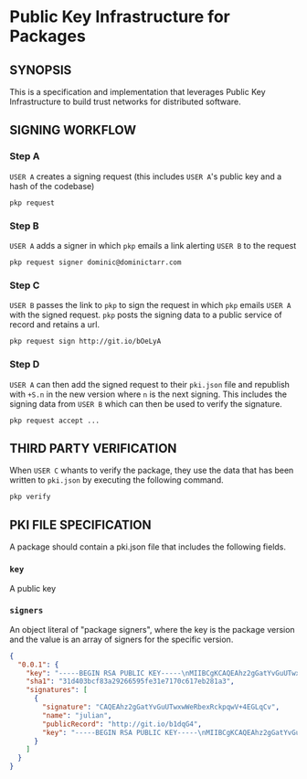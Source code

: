 # Public Key Infrastructure for Packages


## SYNOPSIS
This is a specification and implementation that leverages Public Key 
Infrastructure to build  trust networks for distributed software.


## SIGNING WORKFLOW

### Step A
`USER A` creates a signing request (this includes `USER A`'s public 
key and a hash of the codebase)

```
pkp request
```

### Step B
`USER A` adds a signer in which `pkp` emails a link alerting `USER B`
to the request

```
pkp request signer dominic@dominictarr.com
```

### Step C
`USER B` passes the link to `pkp` to sign the request in which `pkp`
emails `USER A` with the signed request. `pkp` posts the signing data
to a public service of record and retains a url.

```
pkp request sign http://git.io/bOeLyA
```

### Step D
`USER A` can then add the signed request to their `pki.json` file and
republish with `+S.n` in the new version where `n` is the next signing.
This includes the signing data from `USER B` which can then be used to
verify the signature.

```
pkp request accept ...
```

## THIRD PARTY VERIFICATION
When `USER C` whants to verify the package, they use the data that has
been written to `pki.json` by executing the following command.

```
pkp verify
```

## PKI FILE SPECIFICATION
A package should contain a pki.json file that includes the following 
fields.

### `key`
A public key 

### `signers`
An object literal of "package signers", where the key is the package 
version and the value is an array of signers for the specific version.

```json
{
  "0.0.1": {
    "key": "-----BEGIN RSA PUBLIC KEY-----\nMIIBCgKCAQEAhz2gGatYvGuUTwxwWeRbexRckpqwV+4EGLqCvlyI62gbVc4iTbAm47pMRdTn\nqFX9TxoVPE3P/p5Md9xH55YVBO/WgIXdpjT3gOmLr3wUsdjn5Hx8ytM/EAOV/WenOmrBB/oP\nW+yg2lbRfkMlTlc59wO9ISp0fCLIX88iixiQrLMhsAzrV0xwRMOsqQCcIPhZESuX1qJ49eSg\nXY7n5BRtADOoFeaLPNeLu5rUHJbeA4Goj85yFxwLrmKJu0CHH+J5ONAnSDTznYeXLGLuiYty\nyh4jO7xwOjyGO68nzo2/F/KYOfyChlY0mPJMpMo91qaQt3aCm6qxcRFcujyjAT68aQIDAQAB\n-----END RSA PUBLIC KEY-----\n\n",
    "sha1": "31d403bcf83a29266595fe31e7170c617eb281a3",
    "signatures": [
      {
        "signature": "CAQEAhz2gGatYvGuUTwxwWeRbexRckpqwV+4EGLqCv",
        "name": "julian",
        "publicRecord": "http://git.io/b1dqG4",
        "key": "-----BEGIN RSA PUBLIC KEY-----\nMIIBCgKCAQEAhz2gGatYvGuUTwxwWeRbexRckpqwV+4EGLqCvlyI62gbVc4iTbAm47pMRdTn\nqFX9TxoVPE3P/p5Md9xH55YVBO/WgIXdpjT3gOmLr3wUsdjn5Hx8ytM/EAOV/WenOmrBB/oP\nW+yg2lbRfkMlTlc59wO9ISp0fCLIX88iixiQrLMhsAzrV0xwRMOsqQCcIPhZESuX1qJ49eSg\nXY7n5BRtADOoFeaLPNeLu5rUHJbeA4Goj85yFxwLrmKJu0CHH+J5ONAnSDTznYeXLGLuiYty\nyh4jO7xwOjyGO68nzo2/F/KYOfyChlY0mPJMpMo91qaQt3aCm6qxcRFcujyjAT68aQIDAQAB\n-----END RSA PUBLIC KEY-----\n\n"
      }
    ]
  }
}
```
